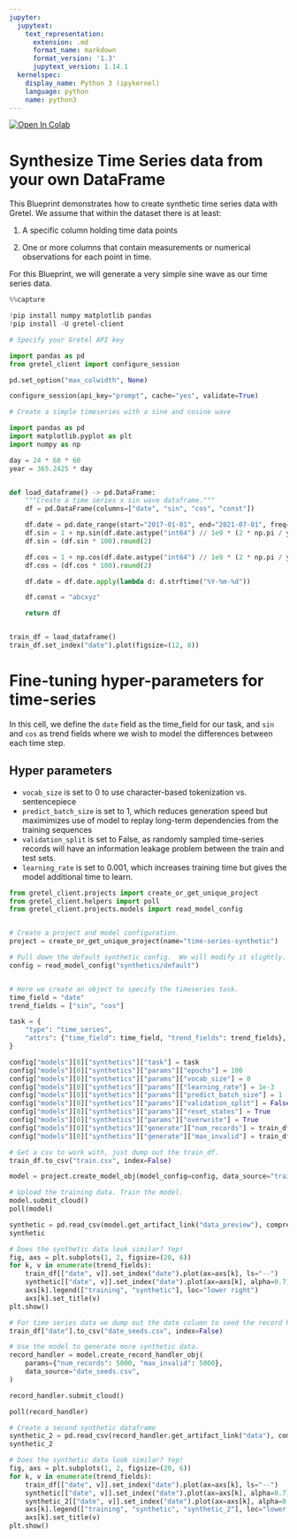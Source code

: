 ```yaml
---
jupyter:
  jupytext:
    text_representation:
      extension: .md
      format_name: markdown
      format_version: '1.3'
      jupytext_version: 1.14.1
  kernelspec:
    display_name: Python 3 (ipykernel)
    language: python
    name: python3
---
```


<!-- #region colab_type="text" id="view-in-github" -->
<a href="https://colab.research.google.com/github/gretelai/gretel-blueprints/blob/main/docs/notebooks/create_synthetic_data_from_time_series.ipynb" target="_parent"><img src="https://colab.research.google.com/assets/colab-badge.svg" alt="Open In Colab"/></a>

<!-- #endregion -->

<!-- #region id="GUnwBU_zYz2D" -->
# Synthesize Time Series data from your own DataFrame

This Blueprint demonstrates how to create synthetic time series data with Gretel. We assume that within the dataset
there is at least:

1. A specific column holding time data points

2. One or more columns that contain measurements or numerical observations for each point in time.

For this Blueprint, we will generate a very simple sine wave as our time series data.

<!-- #endregion -->

```python id="b4-JFrb-Yz2G"
%%capture

!pip install numpy matplotlib pandas
!pip install -U gretel-client
```

```python id="pHShf3MdYz2I"
# Specify your Gretel API key

import pandas as pd
from gretel_client import configure_session

pd.set_option("max_colwidth", None)

configure_session(api_key="prompt", cache="yes", validate=True)

```

```python id="moLu6jA3Yz2I"
# Create a simple timeseries with a sine and cosine wave

import pandas as pd
import matplotlib.pyplot as plt
import numpy as np

day = 24 * 60 * 60
year = 365.2425 * day


def load_dataframe() -> pd.DataFrame:
    """Create a time series x sin wave dataframe."""
    df = pd.DataFrame(columns=["date", "sin", "cos", "const"])

    df.date = pd.date_range(start="2017-01-01", end="2021-07-01", freq="4h")
    df.sin = 1 + np.sin(df.date.astype("int64") // 1e9 * (2 * np.pi / year))
    df.sin = (df.sin * 100).round(2)

    df.cos = 1 + np.cos(df.date.astype("int64") // 1e9 * (2 * np.pi / year))
    df.cos = (df.cos * 100).round(2)

    df.date = df.date.apply(lambda d: d.strftime("%Y-%m-%d"))

    df.const = "abcxyz"

    return df


train_df = load_dataframe()
train_df.set_index("date").plot(figsize=(12, 8))

```

<!-- #region id="p7IlPWWPb38C" -->
# Fine-tuning hyper-parameters for time-series

In this cell, we define the `date` field as the time_field for our task, and `sin` and `cos` as trend fields where we wish to model the differences between each time step.

## Hyper parameters

- `vocab_size` is set to 0 to use character-based tokenization vs. sentencepiece
- `predict_batch_size` is set to 1, which reduces generation speed but maximimizes use of model to replay long-term dependencies from the training sequences
- `validation_split` is set to False, as randomly sampled time-series records will have an information leakage problem between the train and test sets.
- `learning_rate` is set to 0.001, which increases training time but gives the model additional time to learn.

<!-- #endregion -->

```python id="F1q3ighmYz2J"
from gretel_client.projects import create_or_get_unique_project
from gretel_client.helpers import poll
from gretel_client.projects.models import read_model_config


# Create a project and model configuration.
project = create_or_get_unique_project(name="time-series-synthetic")

# Pull down the default synthetic config.  We will modify it slightly.
config = read_model_config("synthetics/default")


# Here we create an object to specify the timeseries task.
time_field = "date"
trend_fields = ["sin", "cos"]

task = {
    "type": "time_series",
    "attrs": {"time_field": time_field, "trend_fields": trend_fields},
}

config["models"][0]["synthetics"]["task"] = task
config["models"][0]["synthetics"]["params"]["epochs"] = 100
config["models"][0]["synthetics"]["params"]["vocab_size"] = 0
config["models"][0]["synthetics"]["params"]["learning_rate"] = 1e-3
config["models"][0]["synthetics"]["params"]["predict_batch_size"] = 1
config["models"][0]["synthetics"]["params"]["validation_split"] = False
config["models"][0]["synthetics"]["params"]["reset_states"] = True
config["models"][0]["synthetics"]["params"]["overwrite"] = True
config["models"][0]["synthetics"]["generate"]["num_records"] = train_df.shape[0]
config["models"][0]["synthetics"]["generate"]["max_invalid"] = train_df.shape[0]

# Get a csv to work with, just dump out the train_df.
train_df.to_csv("train.csv", index=False)

model = project.create_model_obj(model_config=config, data_source="train.csv")

# Upload the training data. Train the model.
model.submit_cloud()
poll(model)

synthetic = pd.read_csv(model.get_artifact_link("data_preview"), compression="gzip")
synthetic

```

```python id="DoT24lMpYz2K"
# Does the synthetic data look similar? Yep!
fig, axs = plt.subplots(1, 2, figsize=(20, 6))
for k, v in enumerate(trend_fields):
    train_df[["date", v]].set_index("date").plot(ax=axs[k], ls="--")
    synthetic[["date", v]].set_index("date").plot(ax=axs[k], alpha=0.7)
    axs[k].legend(["training", "synthetic"], loc="lower right")
    axs[k].set_title(v)
plt.show()

```

```python id="zfe_3m68ajwn"
# For time series data we dump out the date column to seed the record handler.
train_df["date"].to_csv("date_seeds.csv", index=False)

# Use the model to generate more synthetic data.
record_handler = model.create_record_handler_obj(
    params={"num_records": 5000, "max_invalid": 5000},
    data_source="date_seeds.csv",
)

record_handler.submit_cloud()

poll(record_handler)

# Create a second synthetic dataframe
synthetic_2 = pd.read_csv(record_handler.get_artifact_link("data"), compression="gzip")
synthetic_2

```

```python id="wZxrdBOdaxxk"
# Does the synthetic data look similar? Yep!
fig, axs = plt.subplots(1, 2, figsize=(20, 6))
for k, v in enumerate(trend_fields):
    train_df[["date", v]].set_index("date").plot(ax=axs[k], ls="--")
    synthetic[["date", v]].set_index("date").plot(ax=axs[k], alpha=0.7)
    synthetic_2[["date", v]].set_index("date").plot(ax=axs[k], alpha=0.7)
    axs[k].legend(["training", "synthetic", "synthetic_2"], loc="lower right")
    axs[k].set_title(v)
plt.show()

```
